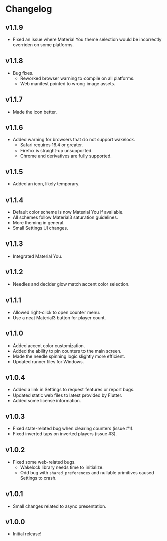 # Changelog
## v1.1.9
* Fixed an issue where Material You theme selection would be incorrectly overriden on some platforms.

## v1.1.8
* Bug fixes.
  * Reworked browser warning to compile on all platforms.
  * Web manifest pointed to wrong image assets.

## v1.1.7
* Made the icon better.

## v1.1.6
* Added warning for browsers that do not support wakelock.
  * Safari requires 16.4 or greater.
  * Firefox is straight-up unsupported.
  * Chrome and derivatives are fully supported.

## v1.1.5
* Added an icon, likely temporary.

## v1.1.4
* Default color scheme is now Material You if available.
* All schemes follow Material3 saturation guidelines.
* More theming in general.
* Small Settings UI changes.

## v1.1.3
* Integrated Material You.

## v1.1.2
* Needles and decider glow match accent color selection.

## v1.1.1
* Allowed right-click to open counter menu.
* Use a neat Material3 button for player count.

## v1.1.0
* Added accent color customization.
* Added the ability to pin counters to the main screen.
* Made the needle spinning logic slightly more efficient.
* Updated runner files for Windows.

## v1.0.4
* Added a link in Settings to request features or report bugs.
* Updated static web files to latest provided by Flutter.
* Added some license information.

## v1.0.3
* Fixed state-related bug when clearing counters (issue #1).
* Fixed inverted taps on inverted players (issue #3).

## v1.0.2
* Fixed some web-related bugs.
  * Wakelock library needs time to initialize.
  * Odd bug with `shared_preferences` and nullable primitives caused Settings to crash.

## v1.0.1
* Small changes related to async presentation.

## v1.0.0
* Initial release!
